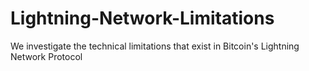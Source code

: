 # Lightning-Network-Limitations
We investigate the technical limitations that exist in Bitcoin's Lightning Network Protocol
